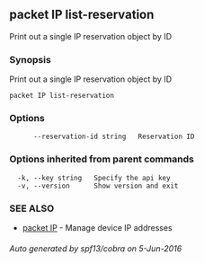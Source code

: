 ## packet IP list-reservation

Print out a single IP reservation object by ID

### Synopsis


Print out a single IP reservation object by ID

```
packet IP list-reservation
```

### Options

```
      --reservation-id string   Reservation ID
```

### Options inherited from parent commands

```
  -k, --key string   Specify the api key
  -v, --version      Show version and exit
```

### SEE ALSO
* [packet IP](packet_IP.md)	 - Manage device IP addresses

###### Auto generated by spf13/cobra on 5-Jun-2016
